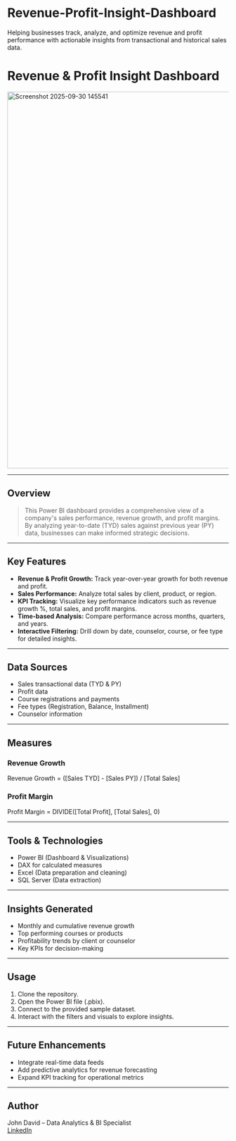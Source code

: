 # Revenue-Profit-Insight-Dashboard
Helping businesses track, analyze, and optimize revenue and profit performance with actionable insights from transactional and historical sales data.

# Revenue & Profit Insight Dashboard

<img width="1402" height="855" alt="Screenshot 2025-09-30 145541" src="https://github.com/user-attachments/assets/e18e358e-1f66-4e0c-ad88-179c6f91355c" />

---

## Overview
> This Power BI dashboard provides a comprehensive view of a company's sales performance, revenue growth, and profit margins. By analyzing year-to-date (TYD) sales against previous year (PY) data, businesses can make informed strategic decisions.

---

## Key Features
- **Revenue & Profit Growth:** Track year-over-year growth for both revenue and profit.
- **Sales Performance:** Analyze total sales by client, product, or region.
- **KPI Tracking:** Visualize key performance indicators such as revenue growth %, total sales, and profit margins.
- **Time-based Analysis:** Compare performance across months, quarters, and years.
- **Interactive Filtering:** Drill down by date, counselor, course, or fee type for detailed insights.

---

## Data Sources
- Sales transactional data (TYD & PY)
- Profit data
- Course registrations and payments
- Fee types (Registration, Balance, Installment)
- Counselor information

---

## Measures
### Revenue Growth
Revenue Growth = ([Sales TYD] - [Sales PY]) / [Total Sales]

### Profit Margin
Profit Margin = DIVIDE([Total Profit], [Total Sales], 0) 

---

## Tools & Technologies
- Power BI (Dashboard & Visualizations)
- DAX for calculated measures
- Excel (Data preparation and cleaning)
- SQL Server (Data extraction)

---

## Insights Generated
- Monthly and cumulative revenue growth
- Top performing courses or products
- Profitability trends by client or counselor
- Key KPIs for decision-making

---

## Usage
1. Clone the repository.
2. Open the Power BI file (.pbix).
3. Connect to the provided sample dataset.
4. Interact with the filters and visuals to explore insights.

---

## Future Enhancements
- Integrate real-time data feeds
- Add predictive analytics for revenue forecasting
- Expand KPI tracking for operational metrics

---

## Author
John David – Data Analytics & BI Specialist  
[LinkedIn](https://www.linkedin.com/in/johndave74)


